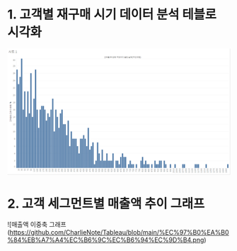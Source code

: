 # 1. 고객별 재구매 시기 데이터 분석 테블로 시각화
![히스토그램](https://github.com/CharlieNote/Tableau/blob/main/%ED%83%9C%EB%B8%94%EB%A1%9C1.png)

# 2. 고객 세그먼트별 매출액 추이 그래프
![매출액 이중축 그래프(https://github.com/CharlieNote/Tableau/blob/main/%EC%97%B0%EA%B0%84%EB%A7%A4%EC%B6%9C%EC%B6%94%EC%9D%B4.png)
